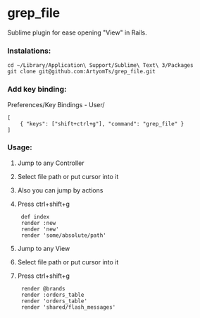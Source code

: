 grep_file
=========

Sublime plugin for ease opening "View" in Rails.

### Instalations:

	cd ~/Library/Application\ Support/Sublime\ Text\ 3/Packages
	git clone git@github.com:ArtyomTs/grep_file.git

### Add key binding:
Preferences/Key Bindings - User/

	[
		{ "keys": ["shift+ctrl+g"], "command": "grep_file" }
	]

### Usage:

1. Jump to any Controller
2. Select file path or put cursor into it
3. Also you can jump by actions
4. Press ctrl+shift+g


		def index
		render :new
		render 'new'
		render 'some/absolute/path'


1. Jump to any View
2. Select file path or put cursor into it
3. Press ctrl+shift+g


		render @brands
		render :orders_table
		render 'orders_table'
		render 'shared/flash_messages'
